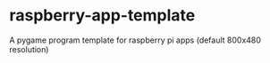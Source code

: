 # raspberry-app-template
A pygame program template for raspberry pi apps (default 800x480 resolution)
